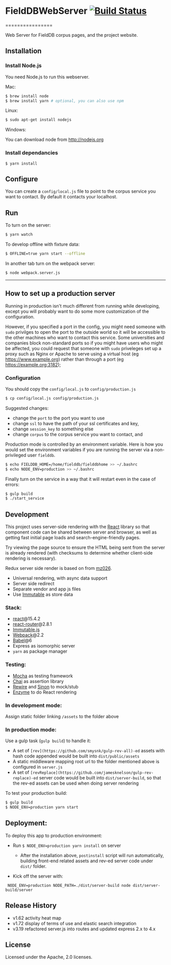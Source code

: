# FieldDBWebServer [![Build Status](https://secure.travis-ci.org/FieldDB/FieldDBWebServer.png?branch=master)](http://travis-ci.org/FieldDB/FieldDBWebServer)
================

Web Server for FieldDB corpus pages, and the project website.

## Installation

### Install Node.js

You need Node.js to run this webserver.

Mac:

```bash
$ brew install node
$ brew install yarn # optional, you can also use npm
```

Linux:

```bash
$ sudo apt-get install nodejs
```

Windows:

You can download node from http://nodejs.org



### Install dependancies

```
$ yarn install
```

## Configure

You can create a `config/local.js` file to point to the corpus service you want to contact. By default it contacts your localhost.



## Run

To turn on the server:

```bash
$ yarn watch
```

To develop offline with fixture data:

```bash
$ OFFLINE=true yarn start --offline
```

In another tab turn on the webpack server:

```bash
$ node webpack.server.js
```

------------------

## How to set up a production server

Running in production isn't much different from running while developing, except you will probably want to do some more customization of the configuration.

However, if you specified a port in the config, you might need someone with `sudo` privilges to open the port to the outside world so it will be accessible to the other machines who want to contact this service. Some universities and companies block non-standard ports so if you might have users who might be affected, you could request that someone with `sudo` priveleges set up a proxy such as Nginx or Apache to serve using a virtual host (eg https://www.example.org) rather than through a port (eg https://example.org:3182);


### Configuration

You should copy the `config/local.js` to `config/production.js`

```bash
$ cp config/local.js config/production.js
```

Suggested changes:

* change the `port` to the port you want to use
* change `ssl` to have the path of your ssl certificates and key,
* change `session_key` to something else
* change `corpus` to the corpus service you want to contact, and

Production mode is controlled by an environment variable. Here is how you would set the environment variables if you are running the server via a non-privileged user `fielddb`.

```bash
$ echo FIELDDB_HOME=/home/fielddb/fielddbhome >> ~/.bashrc
$ echo NODE_ENV=production >> ~/.bashrc
```

Finally turn on the service in a way that it will restart even in the case of errors:

```bash
$ gulp build
$ ./start_service
```

## Development

This project uses server-side rendering with the
[React](http://facebook.github.io/react/) library so that component code can be
shared between server and browser, as well as getting fast initial page loads
and search-engine-friendly pages.

Try viewing the page source to ensure the HTML being sent from the server is already rendered
(with checksums to determine whether client-side rendering is necessary).

Redux server side render is based on from [mz026](https://github.com/mz026/universal-redux-template).

- Universal rendering, with async data support
- Server side redirect
- Separate vendor and app js files
- Use [Immutable](https://facebook.github.io/immutable-js/) as store data

### Stack:
- [react](https://github.com/facebook/react)@15.4.2
- [react-router](https://github.com/ReactTraining/react-router)@2.8.1
- [Immutable.js](https://facebook.github.io/immutable-js/)
- [Webpack](https://webpack.github.io/)@2.2
- [Babel](https://babeljs.io/)@6
- Express as isomorphic server
- `yarn` as package manager


### Testing:
- [Mocha](https://mochajs.org/) as testing framework
- [Chai](http://chaijs.com/) as assertion library
- [Rewire](https://github.com/speedskater/babel-plugin-rewire) and [Sinon](http://sinonjs.org/) to mock/stub
- [Enzyme](http://airbnb.io/enzyme/index.html) to do React rendering


### In development mode:

Assign static folder linking `/assets` to the folder above

### In production mode:

Use a gulp task (`gulp build`) to handle it:

- A set of `[rev](https://github.com/smysnk/gulp-rev-all)-ed` assets with hash code appended would be built into `dist/public/assets`
- A static middleware mapping root url to the folder mentioned above is configured in `server.js`
- A set of `[revReplace](https://github.com/jamesknelson/gulp-rev-replace)-ed` server code would be built into `dist/server-build`, so that the rev-ed assets can be used when doing server rendering

To test your production build:

```bash
$ gulp build
$ NODE_ENV=production yarn start
```

## Deployment:

To deploy this app to production environment:

- Run `$ NODE_ENV=production yarn install` on server
  - After the installation above, `postinstall` script will run automatically, building front-end related assets and rev-ed server code under `dist/` folder.

- Kick off the server with:

` NODE_ENV=production NODE_PATH=./dist/server-build node dist/server-build/server`

## Release History
* v1.62  activity heat map
* v1.72  display of terms of use and elastic search integration
* v3.19  refactored server.js into routes and updated express 2.x to 4.x


## License
Licensed under the Apache, 2.0 licenses.
